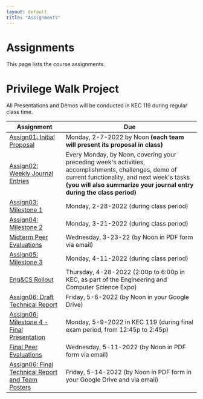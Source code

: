 ```yaml
---
layout: default
title: "Assignments"
---
```


# Assignments

This page lists the course assignments.

# Privilege Walk Project
All Presentations and Demos will be conducted in KEC 119 during regular class time.

Assignment | Due
---------- | ---
[Assign01: Initial Proposal](assign01.html) | Monday, 2-7-2022 by Noon **(each team will present its proposal in class)**
[Assign02: Weekly Journal Entries](assign02.html) | Every Monday, by Noon, covering your preceding week's activities, accomplishments, challenges, demo of current functionality, and next week's tasks **(you will also summarize your journal entry during the class period)**
[Assign03: Milestone 1](assign03.html) | Monday, 2-28-2022 (during class period)
[Assign04: Milestone 2](assign04.html) | Monday, 3-21-2022 (during class period)
[Midterm Peer Evaluations](PeerEval-PrivilegeWalk-Sp22-midterm.pdf) | Wednesday, 3-23-22 (by Noon in PDF form via email)
[Assign05: Milestone 3](assign05.html) | Monday, 4-11-2022 (during class period)
[Eng&CS Rollout](assign05-expo.html) | Thursday, 4-28-2022 (2:00p to 6:00p in KEC, as part of the Engineering and Computer Science Expo)
[Assign06: Draft Technical Report](assign06.html) | Friday, 5-6-2022 (by Noon in your Google Drive)
[Assign06: Milestone 4 - Final Presentation](assign06.html) | Monday, 5-9-2022 in KEC 119 (during final exam period, from 12:45p to 2:45p)
[Final Peer Evaluations](PeerEval-PrivilegeWalk-Sp22-final.doc) | Wednesday, 5-11-2022 (by Noon in PDF form via email)
[Assign06: Final Technical Report and Team Posters](assign06.html) | Friday, 5-14-2022 (by Noon in PDF form in your Google Drive and via email)


<!-- vim:set wrap: -->
<!-- vim:set linebreak: -->
<!-- vim:set nolist: -->
